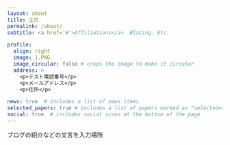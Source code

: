 ```yaml
---
layout: about
title: 主页
permalink: /about/
subtitle: <a href='#'>Affiliations</a>. Blazing. Etc.

profile:
  align: right
  image: 1.PNG
  image_circular: false # crops the image to make it circular
  address: >
    <p>テスト電話番号</p>
    <p>メールアドレス</p>
    <p>住所</p>

news: true  # includes a list of news items
selected_papers: true # includes a list of papers marked as "selected={true}"
social: true  # includes social icons at the bottom of the page
---
```

ブログの紹介などの文言を入力場所
